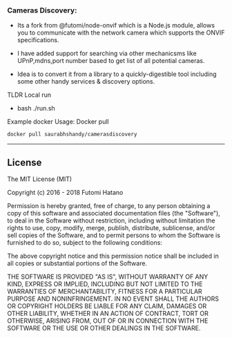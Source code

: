 ### Cameras Discovery:

- Its a fork from @futomi/node-onvif which is a Node.js module, allows you to communicate with the network camera which supports the ONVIF specifications.
- I have added support for searching via other mechanicsms like UPnP,mdns,port number based to get list of all potential cameras.

- Idea is to convert it from a library to a quickly-digestible tool including some other handy services & discovery options.

TLDR
Local run
- bash ./run.sh

Example docker Usage:
Docker pull
```sh
docker pull saurabhshandy/camerasdiscovery
```

---------------------------------------
## <a id="License"> License</a>

The MIT License (MIT)

Copyright (c) 2016 - 2018 Futomi Hatano

Permission is hereby granted, free of charge, to any person obtaining a copy
of this software and associated documentation files (the "Software"), to deal
in the Software without restriction, including without limitation the rights
to use, copy, modify, merge, publish, distribute, sublicense, and/or sell
copies of the Software, and to permit persons to whom the Software is
furnished to do so, subject to the following conditions:

The above copyright notice and this permission notice shall be included in all
copies or substantial portions of the Software.

THE SOFTWARE IS PROVIDED "AS IS", WITHOUT WARRANTY OF ANY KIND, EXPRESS OR
IMPLIED, INCLUDING BUT NOT LIMITED TO THE WARRANTIES OF MERCHANTABILITY,
FITNESS FOR A PARTICULAR PURPOSE AND NONINFRINGEMENT. IN NO EVENT SHALL THE
AUTHORS OR COPYRIGHT HOLDERS BE LIABLE FOR ANY CLAIM, DAMAGES OR OTHER
LIABILITY, WHETHER IN AN ACTION OF CONTRACT, TORT OR OTHERWISE, ARISING FROM,
OUT OF OR IN CONNECTION WITH THE SOFTWARE OR THE USE OR OTHER DEALINGS IN THE
SOFTWARE.

